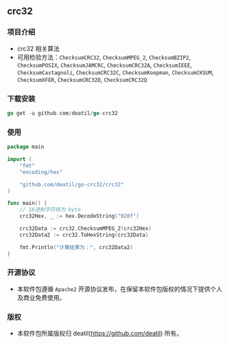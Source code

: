 ## crc32


### 项目介绍

*  crc32 相关算法
*  可用检验方法：`ChecksumCRC32`, `ChecksumMPEG_2`, `ChecksumBZIP2`, `ChecksumPOSIX`, `ChecksumJAMCRC`, `ChecksumCRC32A`, `ChecksumIEEE`, `ChecksumCastagnoli`, `ChecksumCRC32C`, `ChecksumKoopman`, `ChecksumCKSUM`, `ChecksumXFER`, `ChecksumCRC32D`, `ChecksumCRC32Q`


### 下载安装

~~~go
go get -u github.com/deatil/go-crc32
~~~


### 使用

~~~go
package main

import (
    "fmt"
    "encoding/hex"

    "github.com/deatil/go-crc32/crc32"
)

func main() {
    // 16进制字符转为 byte
    crc32Hex, _ := hex.DecodeString("020f")

    crc32Data := crc32.ChecksumMPEG_2(crc32Hex)
    crc32Data2 := crc32.ToHexString(crc32Data)

    fmt.Println("计算结果为：", crc32Data2)
}
~~~


### 开源协议

*  本软件包遵循 `Apache2` 开源协议发布，在保留本软件包版权的情况下提供个人及商业免费使用。


### 版权

*  本软件包所属版权归 deatil(https://github.com/deatil) 所有。
